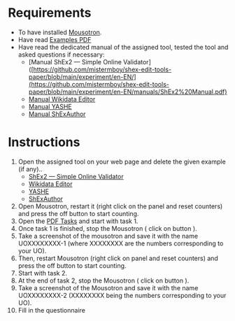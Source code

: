 # Requirements
- To have installed [Mousotron](https://www.blacksunsoftware.com/downloads.html).
- Have read [Examples PDF](https://github.com/mistermboy/shex-edit-tools-paper/blob/main/experiment/en-EN/Examples.pdf)
- Have read the dedicated manual of the assigned tool, tested the tool and asked questions if necessary:
    - [Manual ShEx2 — Simple Online Validator]([https://github.com/mistermboy/shex-edit-tools-paper/blob/main/experiment/en-EN/](https://github.com/mistermboy/shex-edit-tools-paper/blob/main/experiment/en-EN/manuals/ShEx2%20Manual.pdf)
    - [Manual Wikidata Editor](https://github.com/mistermboy/shex-edit-tools-paper/blob/main/experiment/en-EN/manuals/Wikidata%20Manual.pdf)
    - [Manual YASHE](https://github.com/mistermboy/shex-edit-tools-paper/blob/main/experiment/en-EN/manuals/YASHE%20Manual.pdf)
    - [Manual ShExAuthor](https://github.com/mistermboy/shex-edit-tools-paper/blob/main/experiment/en-EN/manuals/ShExAuthor%20Manual.pdf)
# Instructions
1. Open the assigned tool on your web page and delete the given example (if any)..
    - [ShEx2 — Simple Online Validator](http://shex.io/webapps/shex.js/doc/shex-simple.html)
    - [Wikidata Editor](https://www.wikidata.org/wiki/Special:NewEntitySchema)
    - [YASHE](https://www.weso.es/YASHE/)
    - [ShExAuthor](https://www.weso.es/shex-author/)
2. Open Mousotron, restart it (right click on the panel and reset counters) and press the off button to start counting.
3. Open the [PDF Tasks](https://github.com/mistermboy/shex-edit-tools-paper/blob/main/experiment/en-EN/Tasks2.pdf) and start with task 1.
4. Once task 1 is finished, stop the Mousotron ( click on button ). 
5. Take a screenshot of the mousotron and save it with the name UOXXXXXXXX-1 (where XXXXXXXX are the numbers corresponding to your UO).
7. Then, restart Mousotron (right click on panel and reset counters) and press the off button to start counting.
8. Start with task 2.
9. At the end of task 2, stop the Mousotron ( click on button ). 
10. Take a screenshot of the Mousotron and save it with the name UOXXXXXXXX-2 (XXXXXXXX being the numbers corresponding to your UO).
11. Fill in the questionnaire
